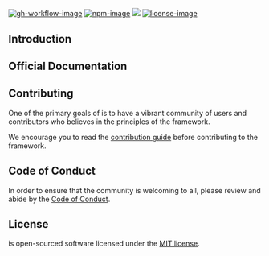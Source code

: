 # <pkg-name>

<br />

[![gh-workflow-image]][gh-workflow-url] [![npm-image]][npm-url] ![][typescript-image] [![license-image]][license-url]

## Introduction

## Official Documentation

## Contributing

One of the primary goals of <org> is to have a vibrant community of users and contributors who believes in the principles of the framework.

We encourage you to read the [contribution guide](https://github.com/<org>/.github/blob/main/docs/CONTRIBUTING.md) before contributing to the framework.

## Code of Conduct

In order to ensure that the <org> community is welcoming to all, please review and abide by the [Code of Conduct](https://github.com/<org>/.github/blob/main/docs/CODE_OF_CONDUCT.md).

## License

<pkg-name> is open-sourced software licensed under the [MIT license](LICENSE.md).

[gh-workflow-image]: https://img.shields.io/github/actions/workflow/status/<org>/<repo>/checks.yml?style=for-the-badge
[gh-workflow-url]: https://github.com/<org>/<repo>/actions/workflows/checks.yml 'Github action'
[typescript-image]: https://img.shields.io/badge/Typescript-294E80.svg?style=for-the-badge&logo=typescript
[typescript-url]: "typescript"
[npm-image]: https://img.shields.io/npm/v/<scope>/<repo>.svg?style=for-the-badge&logo=npm
[npm-url]: https://npmjs.org/package/<scope>/<repo> 'npm'
[license-image]: https://img.shields.io/npm/l/<scope>/<repo>?color=blueviolet&style=for-the-badge
[license-url]: LICENSE.md 'license'
